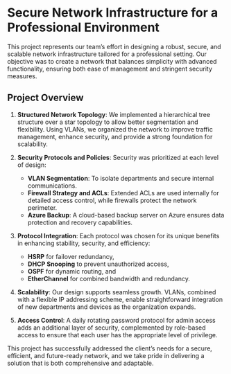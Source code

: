 # Secure Network Infrastructure for a Professional Environment

This project represents our team’s effort in designing a robust, secure, and scalable network infrastructure tailored for a professional setting. Our objective was to create a network that balances simplicity with advanced functionality, ensuring both ease of management and stringent security measures.

## Project Overview

1. **Structured Network Topology**: We implemented a hierarchical tree structure over a star topology to allow better segmentation and flexibility. Using VLANs, we organized the network to improve traffic management, enhance security, and provide a strong foundation for scalability.

2. **Security Protocols and Policies**: Security was prioritized at each level of design:

   - **VLAN Segmentation**: To isolate departments and secure internal communications.
   - **Firewall Strategy and ACLs**: Extended ACLs are used internally for detailed access control, while firewalls protect the network perimeter.
   - **Azure Backup**: A cloud-based backup server on Azure ensures data protection and recovery capabilities.

3. **Protocol Integration**: Each protocol was chosen for its unique benefits in enhancing stability, security, and efficiency:

   - **HSRP** for failover redundancy,
   - **DHCP Snooping** to prevent unauthorized access,
   - **OSPF** for dynamic routing, and
   - **EtherChannel** for combined bandwidth and redundancy.

4. **Scalability**: Our design supports seamless growth. VLANs, combined with a flexible IP addressing scheme, enable straightforward integration of new departments and devices as the organization expands.

5. **Access Control**: A daily rotating password protocol for admin access adds an additional layer of security, complemented by role-based access to ensure that each user has the appropriate level of privilege.

This project has successfully addressed the client’s needs for a secure, efficient, and future-ready network, and we take pride in delivering a solution that is both comprehensive and adaptable.
